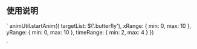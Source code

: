 ## 使用说明
`
animUtil.startAnim({
  targetList: $('.butterfly'),
  xRange: { min: 0, max: 10 },
  yRange: { min: 0, max: 10 },
  timeRange: { min: 2, max: 4 }
})

`